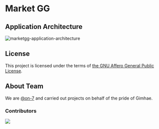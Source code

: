 # Market GG

## Application Architecture

![marketgg-application-architecture](https://img1.daumcdn.net/thumb/R1280x0/?scode=mtistory2&fname=https%3A%2F%2Fblog.kakaocdn.net%2Fdn%2FeRqAHk%2Fbtr0VLaEQ2G%2FYI3drHs290ECynEx2W9xz1%2Fimg.png)

## License

This project is licensed under the terms of [the GNU Affero General Public License](https://www.gnu.org/licenses/agpl-3.0.en.html).

## About Team

We are [@on-7](https://github.com/on-7) and carried out projects on behalf of the pride of Gimhae.

### Contributors

<a href="https://github.com/on-7/marketgg-shop/graphs/contributors">
  <img src="https://contrib.rocks/image?repo=on-7/marketgg-shop" />
</a>
